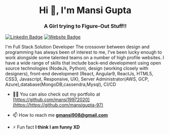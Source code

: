 <h1 align="center">Hi 👋, I'm Mansi Gupta</h1>
<h3 align="center">A Girl trying to Figure-Out Stuff!!</h3>

[![Linkedin Badge](https://img.shields.io/badge/-Mansi-blue?style=flat-square&logo=Linkedin&logoColor=white&link=)](https://www.linkedin.com/in/mansi-gupta-44758a129) 
[![Website Badge](https://img.shields.io/badge/StackOverflow-Mansi-yellow)](https://stackoverflow.com/users/16373752/mansi-gupta)

I'm 
Full Stack Solution Developer 
The crossover between design and programming has always been of interest to me, I've been lucky enough to work alongside some talented teams on a number of high profile websites. I have a wide range of skills that include back-end development using open source technologies (NodeJs, Python), design (working closely with designers), front-end development (React, Angular9, ReactJs, HTML5, CSS3, Javascript, Responsive, UX), Server Administrator(AWS, GCP, Azure),database(MongoDB,cassendra,Mysql), CI/CD 

- 👨‍💻 You can also check out my portfolio at [https://github.com/mansi19972020](https://https://github.com/mansigupta-97)

- 📫 How to reach me **gmansi908@gmail.com**

- ⚡ Fun fact **I think I am funny XD**






<!-- 
**Aakashdeveloper/Aakashdeveloper** is a ✨ _special_ ✨ repository because its `README.md` (this file) appears on your GitHub profile. 

Here are some ideas to get you started: 

- 🔭 I’m currently working on ... 
- 🌱 I’m currently learning ... 
- 👯 I’m looking to collaborate on ... 
- 🤔 I’m looking for help with ... 
- 💬 Ask me about ... 
- 📫 How to reach me: ... 
- 😄 Pronouns: ... 
- ⚡ Fun fact: ..... 

-->
